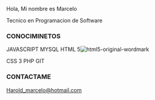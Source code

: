Hola, Mi nombre es Marcelo

Tecnico en Programacion de Software


### CONOCIMINETOS

JAVASCRIPT 
MYSQL
HTML 5![html5-original-wordmark](https://github.com/marcelo1394/marcelo1394/assets/82292491/15261d02-be83-421e-95f9-e51a89cbd153)

CSS 3 
PHP
GIT

### CONTACTAME

Harold_marcelo@hotmail.com
